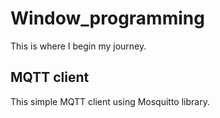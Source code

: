 # Window_programming
This is where I begin my journey.
## MQTT client 
This simple MQTT client using Mosquitto library.